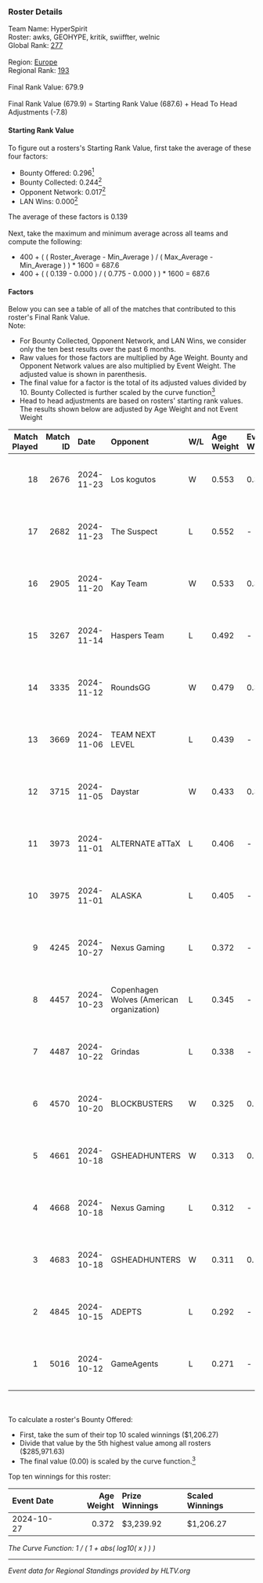 ### Roster Details<br />
Team Name: HyperSpirit<br />
Roster: awks, GEOHYPE, kritik, swiiffter, welnic<br />
Global Rank: [277](../../standings_global_2025_02_28.md)<br />
<br />
Region: [Europe]( ../../standings_europe_2025_02_28.md)<br />
Regional Rank: [193]( ../../standings_europe_2025_02_28.md)<br />
<br />
Final Rank Value:  679.9<br />
<br />
Final Rank Value (679.9) = Starting Rank Value (687.6) + Head To Head Adjustments (-7.8)<br />

#### Starting Rank Value<br />
To figure out a rosters's Starting Rank Value, first take the average of these four factors:<br />
- Bounty Offered: 0.296[<sup>1</sup>](#table2)
- Bounty Collected: 0.244[<sup>2</sup>](#table1)
- Opponent Network: 0.017[<sup>2</sup>](#table1)
- LAN Wins: 0.000[<sup>2</sup>](#table1)

The average of these factors is 0.139<br />
<br />
Next, take the maximum and minimum average across all teams and compute the following:<br />
- 400 + ( ( Roster_Average - Min_Average ) / ( Max_Average - Min_Average ) ) * 1600 = 687.6
- 400 + ( ( 0.139 - 0.000 ) / ( 0.775 - 0.000 ) ) * 1600 = 687.6


#### Factors<br />
Below you can see a table of all of the matches that contributed to this roster's Final Rank Value.<br />
Note:<br />

- For Bounty Collected, Opponent Network, and LAN Wins, we consider only the ten best results over the past 6 months.
- Raw values for those factors are multiplied by Age Weight. Bounty and Opponent Network values are also multiplied by Event Weight. The adjusted value is shown in parenthesis.
- The final value for a factor is the total of its adjusted values divided by 10. Bounty Collected is further scaled by the curve function[<sup>3</sup>](#curveFunction)
- Head to head adjustments are based on rosters' starting rank values. The results shown below are adjusted by Age Weight and not Event Weight
<span id="table1"></span><br />


| Match Played | Match ID | Date       | Opponent                                  | W/L | Age Weight | Event Weight | Bounty Collected | Opponent Network | LAN Wins  | H2H Adj. | Roster                                   |
| -: | -: | :- | :- | :- | :- | :- | :- | :- | :- | -: | :- |
|           18 |     2676 | 2024-11-23 | Los kogutos                               | W   | 0.553      | 0.372        | 0.038 (0.008)    | 0.572 (0.118)    | 0 (0.000) |    14.18 | awks, GEOHYPE, kritik, swiiffter, welnic |
|           17 |     2682 | 2024-11-23 | The Suspect                               | L   | 0.552      | -            | -                | -                | -         |    -7.93 | awks, GEOHYPE, kritik, swiiffter, welnic |
|           16 |     2905 | 2024-11-20 | Kay Team                                  | W   | 0.533      | 0.372        | 0.000 (0.000)    | 0.054 (0.011)    | 0 (0.000) |     4.58 | awks, GEOHYPE, kritik, swiiffter, welnic |
|           15 |     3267 | 2024-11-14 | Haspers Team                              | L   | 0.492      | -            | -                | -                | -         |    -6.48 | awks, GEOHYPE, kritik, swiiffter, welnic |
|           14 |     3335 | 2024-11-12 | RoundsGG                                  | W   | 0.479      | 0.372        | 0.000 (0.000)    | 0.066 (0.012)    | 0 (0.000) |     4.64 | awks, GEOHYPE, kritik, swiiffter, welnic |
|           13 |     3669 | 2024-11-06 | TEAM NEXT LEVEL                           | L   | 0.439      | -            | -                | -                | -         |    -6.72 | awks, GEOHYPE, kritik, swiiffter, welnic |
|           12 |     3715 | 2024-11-05 | Daystar                                   | W   | 0.433      | 0.372        | 0.000 (0.000)    | 0.147 (0.024)    | 0 (0.000) |     6.45 | awks, GEOHYPE, kritik, swiiffter, welnic |
|           11 |     3973 | 2024-11-01 | ALTERNATE aTTaX                           | L   | 0.406      | -            | -                | -                | -         |    -2.25 | awks, GEOHYPE, kritik, swiiffter, welnic |
|           10 |     3975 | 2024-11-01 | ALASKA                                    | L   | 0.405      | -            | -                | -                | -         |    -1.16 | awks, GEOHYPE, kritik, swiiffter, welnic |
|            9 |     4245 | 2024-10-27 | Nexus Gaming                              | L   | 0.372      | -            | -                | -                | -         |    -0.92 | awks, GEOHYPE, kritik, swiiffter, welnic |
|            8 |     4457 | 2024-10-23 | Copenhagen Wolves (American organization) | L   | 0.345      | -            | -                | -                | -         |    -2.26 | awks, GEOHYPE, kritik, swiiffter, welnic |
|            7 |     4487 | 2024-10-22 | Grindas                                   | L   | 0.338      | -            | -                | -                | -         |    -7.46 | awks, GEOHYPE, kritik, swiiffter, welnic |
|            6 |     4570 | 2024-10-20 | BLOCKBUSTERS                              | W   | 0.325      | 0.143        | 0.001 (0.000)    | 0.032 (0.001)    | 0 (0.000) |     4.32 | awks, GEOHYPE, kritik, swiiffter, welnic |
|            5 |     4661 | 2024-10-18 | GSHEADHUNTERS                             | W   | 0.313      | 0.143        | 0.000 (0.000)    | 0.016 (0.001)    | 0 (0.000) |     1.73 | awks, GEOHYPE, kritik, swiiffter, welnic |
|            4 |     4668 | 2024-10-18 | Nexus Gaming                              | L   | 0.312      | -            | -                | -                | -         |    -0.70 | awks, GEOHYPE, kritik, swiiffter, welnic |
|            3 |     4683 | 2024-10-18 | GSHEADHUNTERS                             | W   | 0.311      | 0.143        | 0.000 (0.000)    | 0.016 (0.001)    | 0 (0.000) |     1.70 | awks, GEOHYPE, kritik, swiiffter, welnic |
|            2 |     4845 | 2024-10-15 | ADEPTS                                    | L   | 0.292      | -            | -                | -                | -         |    -4.46 | awks, GEOHYPE, kritik, swiiffter, welnic |
|            1 |     5016 | 2024-10-12 | GameAgents                                | L   | 0.271      | -            | -                | -                | -         |    -5.00 | awks, GEOHYPE, kritik, swiiffter, welnic |

<br />
<span id="table2"></span><br />
To calculate a roster's Bounty Offered:<br />

- First, take the sum of their top 10 scaled winnings ($1,206.27)
- Divide that value by the 5th highest value among all rosters ($285,971.63)
- The final value (0.00) is scaled by the curve function.[<sup>3</sup>](#curveFunction)

Top ten winnings for this roster:<br />

| Event Date | Age Weight | Prize Winnings | Scaled Winnings |
| :- | -: | :- | :- |
| 2024-10-27 |      0.372 | $3,239.92      | $1,206.27       |


<span id="curveFunction"></span>_The Curve Function: 1 / ( 1 + abs( log10( x ) ) )_<br />

---
_Event data for Regional Standings provided by HLTV.org_<br />
